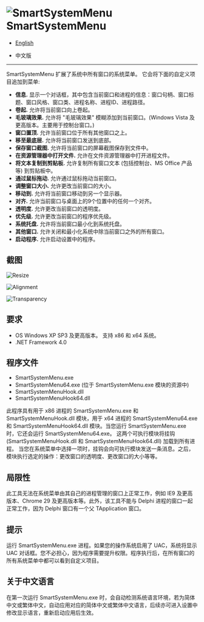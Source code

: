 ![SmartSystemMenu](https://user-images.githubusercontent.com/8102586/68280906-8e86b800-0087-11ea-9762-f9eb028bb8fe.png) SmartSystemMenu
=============

- [English](/README.md)

- 中文版

---

SmartSystemMenu 扩展了系统中所有窗口的系统菜单。 它会将下面的自定义项目追加到菜单:

* **信息.** 显示一个对话框，其中包含当前窗口和进程的信息：窗口句柄、窗口标题、窗口风格、窗口类、进程名称、进程ID、进程路径。
* **卷起.** 允许将当前窗口向上卷起。
* **毛玻璃效果.** 允许将 "毛玻璃效果" 模糊添加到当前窗口。(Windows Vista 及更高版本。主要用于控制台窗口。)
* **窗口置顶.** 允许当前窗口位于所有其他窗口之上。
* **移至最底层.** 允许将当前窗口发送到底部。
* **保存窗口截图.** 允许将当前窗口的屏幕截图保存到文件中。
* **在资源管理器中打开文件.** 允许在文件资源管理器中打开进程文件。
* **将文本复制到剪贴板.** 允许复制所有窗口文本 (包括控制台、MS Office 产品等) 到剪贴板中。
* **通过鼠标拖动.** 允许通过鼠标拖动当前窗口。
* **调整窗口大小.** 允许更改当前窗口的大小。
* **移动到.** 允许将当前窗口移动到另一个显示器。
* **对齐.** 允许当前窗口与桌面上的9个位置中的任何一个对齐。
* **透明度.** 允许更改当前窗口的透明度。
* **优先级.** 允许更改当前窗口的程序优先级。
* **系统托盘.** 允许将当前窗口最小化到系统托盘。
* **其他窗口.** 允许关闭和最小化系统中除当前窗口之外的所有窗口。
* **启动程序.** 允许启动设置中的程序。

截图
------------------

![Resize](https://cdn.jsdelivr.net/gh/LightAPIs/PicGoImg@master/img/20201229214044.png)

![Alignment](https://cdn.jsdelivr.net/gh/LightAPIs/PicGoImg@master/img/20201229214127.png)

![Transparency](https://cdn.jsdelivr.net/gh/LightAPIs/PicGoImg@master/img/20201229214204.png)

要求
--------------------

* OS Windows XP SP3 及更高版本。 支持 x86 和 x64 系统。
* .NET Framework 4.0

程序文件
--------------------

* SmartSystemMenu.exe
* SmartSystemMenu64.exe (位于 SmartSystemMenu.exe 模块的资源中)
* SmartSystemMenuHook.dll
* SmartSystemMenuHook64.dll

此程序具有用于 x86 进程的 SmartSystemMenu.exe 和 SmartSystemMenuHook.dll 模块，用于 x64 进程的 SmartSystemMenu64.exe 和 SmartSystemMenuHook64.dll 模块。当您运行 SmartSystemMenu.exe 时，它还会运行 SmartSystemMenu64.exe。 这两个可执行模块将挂钩 (SmartSystemMenuHook.dll 和 SmartSystemMenuHook64.dll) 加载到所有进程。 当您在系统菜单中选择一项时，挂钩会向可执行模块发送一条消息。之后，模块执行选定的操作：更改窗口的透明度、更改窗口的大小等等。

局限性
--------------------

此工具无法在系统菜单由其自己的进程管理的窗口上正常工作，例如 IE9 及更高版本、Chrome 29 及更高版本等。此外，该工具不能与 Delphi 进程的窗口一起正常工作，因为 Delphi 窗口有一个父 TApplication 窗口。

提示
--------------------

运行 SmartSystemMenu.exe 进程。如果您的操作系统启用了 UAC，系统将显示 UAC 对话框。您不必担心，因为程序需要提升权限。程序执行后，在所有窗口的所有系统菜单中都可以看到自定义项目。

## 关于中文语言

在第一次运行 SmartSystemMenu.exe 时，会自动检测系统语言环境，若为简体中文或繁体中文，自动应用对应的简体中文或繁体中文语言，后续亦可进入设置中修改显示语言，重新启动应用后生效。

